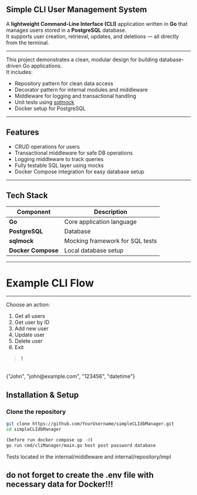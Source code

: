 ## Simple CLI User Management System

A **lightweight Command-Line Interface (CLI)** application written in **Go** that manages users stored in a **PostgreSQL** database.  
It supports user creation, retrieval, updates, and deletions — all directly from the terminal.

---



This project demonstrates a clean, modular design for building database-driven Go applications.  
It includes:
- Repository pattern for clean data access
- Decorator pattern for internal modules and middleware 
- Middleware for logging and transactional handling
- Unit tests using [sqlmock](https://github.com/DATA-DOG/go-sqlmock)
- Docker setup for PostgreSQL

---

## Features

- CRUD operations for users  
- Transactional middleware for safe DB operations  
- Logging middleware to track queries  
- Fully testable SQL layer using mocks  
- Docker Compose integration for easy database setup  

---

## Tech Stack

| Component | Description |
|------------|-------------|
| **Go** | Core application language |
| **PostgreSQL** | Database |
| **sqlmock** | Mocking framework for SQL tests |
| **Docker Compose** | Local database setup |

---

# Example CLI Flow
----------------------------

Choose an action:
1. Get all users
2. Get user by ID
3. Add new user
4. Update user
5. Delete user
6. Exit

> 1
<br>
{"John", "john@example.com", "123456", "datetime"}


## Installation & Setup

### Clone the repository
```bash
git clone https://github.com/YourUsername/simpleCLIdbManager.git
cd simpleCLIdbManager

(before run docker compose up -d)
go run cmd/cliManager/main.go host post password database 
```

Tests located in the internal/middleware and internal/repository/impl

## do not forget to create the .env file with necessary data for Docker!!!
